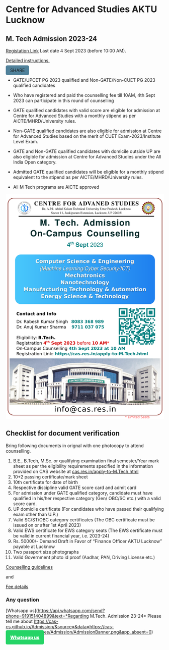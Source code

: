 # Centre for Advanced Studies AKTU Lucknow
## M. Tech Admission 2023-24

[Registation Link](https://erp.aktu.ac.in/Webpages/Public/EntranceExams/CASPGGATE/Instructions.aspx) Last date 4 Sept 2023 (before 10:00 AM). 

[Detailed instructions.](https://cas.res.in/Apply-to-M.Tech.html)

<span id="share"> share</span>


- GATE/UPCET PG 2023 qualified and Non-GATE/Non-CUET PG 2023 qualified candidates 
- Who have registered and paid the counselling fee till 10AM, 4th Sept 2023 can participate in this round of counselling 

- GATE qualified candidates with valid score are eligible for admission at Centre for Advanced Studies with a monthly stipend as per AICTE/MHRD/University rules.
- Non-GATE qualified candidates are also eligible for admission at Centre for Advanced Studies based on the merit of CUET Exam-2023/Institute Level Exam.
- GATE and Non-GATE qualified candidates with domicile outside UP are also eligible for admission at Centre for Advanced Studies under the All India Open category.
- Admitted GATE qualified candidates will be eligible for a monthly stipend equivalent to the stipend as per AICTE/MHRD/University rules.
- All M Tech programs are AICTE approved

[![](./AdmissionBanner.png)](./AdmissionBanner.pdf)




<style>
    #share{
        padding:.5em 1em;
        border-radius:5px;
        background-color:hsla(200,40%,40%,.9);
        text-transform:uppercase;
    }
    #share:hover{
        cursor:pointer;
        background-color:hsla(200,50%,50%,1);
        box-shadow:1px 1px 3px white;
    }

    #whatsapp{
        color:white;
        font-weight:900;
        padding:1em;
        border-radius:.3em;
        background-color:hsl(142, 70%, 49%);
    }
</style>

## Checklist for document verification

Bring following documents in orignal with one photocopy to attend counselling. 

1. B.E., B.Tech, M.Sc. or qualifying examination final semester/Year mark sheet as per the eligibility requirements specified in the information provided on CAS website at   [ cas.res.in/apply-to-M.Tech.html](https://cas.res.in/apply-to-M.Tech.html)
1. 10+2 passing certificate/mark sheet
1. 10th certificate for date of birth
1. Respective discipline valid GATE score card and admit card
1. For admission under GATE qualified category, candidate must have qualified in his/her respective category (Gen/ OBC/SC etc.) with a valid score card.
1. UP domicile certificate (For candidates who have passed their qualifying exam other than U.P.)
1. Valid SC/ST/OBC category certificates (The OBC certificate must be issued on or after 1st April 2023)
1. Valid EWS certificate for EWS category seats (The EWS certificate must be valid in current financial year, i.e. 2023-24)
1. Rs. 50000/- Demand Draft in Favor of “Finance Officer AKTU Lucknow” payable at Lucknow
1. Two passport size photographs
1. Valid Government photo id proof (Aadhar, PAN, Driving License etc.)

[Counselling guidelines](https://cas.res.in/pdf/Guidelines_counselling2023.pdf)

and 

[Fee details](https://cas.res.in/feedetails.html)


### Any question
[Whatsapp us](https://api.whatsapp.com/send?phone=919151404899&text=*Regarding M.Tech. Admission 23-24*     Please tell me about  https://cas-cs.github.io/Admission/&source=&data=https://cas-cs.github.io//Notices/Admission/AdmissionBanner.png&app_absent=0)
<a href="https://api.whatsapp.com/send?phone=919151404899&text=*Regarding M.Tech. Admission 23-24*     Please tell me about  https://cas-cs.github.io/Admission/&source=&data=https://cas-cs.github.io//Notices/Admission/AdmissionBanner.png&app_absent=0" id="whatsapp">Whatsapp us</a>